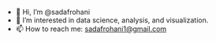 - 👋 Hi, I’m @sadafrohani
- 👀 I’m interested in data science, analysis, and visualization. 
- 📫 How to reach me: sadafrohani1@gmail.com

<!---
sadafrohani/sadafrohani is a ✨ special ✨ repository because its `README.md` (this file) appears on your GitHub profile.
You can click the Preview link to take a look at your changes.
--->
